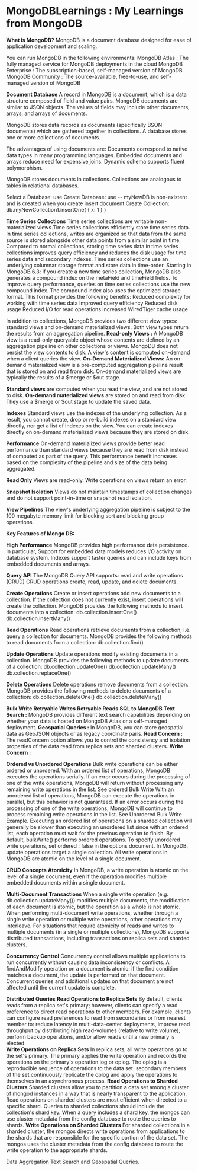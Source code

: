 # MongoDBLearnings : My Learnings from MongoDB

**What is MongoDB?**
MongoDB is a document database designed for ease of application development and scaling.

You can run MongoDB in the following environments:
MongoDB Atlas  : The fully managed service for MongoDB deployments in the cloud
MongoDB Enterprise  : The subscription-based, self-managed version of MongoDB
MongoDB Community  : The source-available, free-to-use, and self-managed version of MongoDB

**Document Database**
A record in MongoDB is a document, which is a data structure composed of field and value pairs. MongoDB documents are similar to JSON objects. The values of fields may include other documents, arrays, and arrays of documents.

MongoDB stores data records as documents (specifically BSON documents) which are gathered together in collections. A database stores one or more collections of documents.

The advantages of using documents are:
  Documents correspond to native data types in many programming languages.
  Embedded documents and arrays reduce need for expensive joins.
  Dynamic schema supports fluent polymorphism.

MongoDB stores documents in collections. Collections are analogous to tables in relational databases.

Select a Database: 
    use <myDB>
Create Database:
    use <myNewDB>    -- myNewDB is non-existent and is created when you create insert document
Create Collection:
    db.myNewCollection1.insertOne( { x: 1 } )



**Time Series Collections**
  Time series collections are writable non-materialized views.Time series collections efficiently store time series data. 
  In time series collections, writes are organized so that data from the same source is stored alongside other data points from a similar point in time.
  Compared to normal collections, storing time series data in time series collections improves query efficiency and reduces the disk usage for time series data and secondary indexes.
  Time series collections use an underlying columnar storage format and store data in time-order. 
  Starting in MongoDB 6.3: if you create a new time series collection, MongoDB also generates a compound index on the metaField and timeField fields. To improve query performance, queries on time series collections use the new compound index. 
  The compound index also uses the optimized storage format.
  This format provides the following benefits:
    Reduced complexity for working with time series data
    Improved query efficiency
    Reduced disk usage
    Reduced I/O for read operations
    Increased WiredTiger cache usage

In addition to collections, MongoDB provides two different view types: standard views and on-demand materialized views. Both view types return the results from an aggregation pipeline.
**Read-only Views :**
  A MongoDB view is a read-only queryable object whose contents are defined by an aggregation pipeline on other collections or views.
  MongoDB does not persist the view contents to disk. A view's content is computed on-demand when a client queries the view.
**On-Demand Materialized Views:**
  An on-demand materialized view is a pre-computed aggregation pipeline result that is stored on and read from disk. On-demand materialized views are typically the results of a $merge or $out stage.

**Standard views** are computed when you read the view, and are not stored to disk.
**On-demand materialized views** are stored on and read from disk. They use a $merge or $out stage to update the saved data.

  **Indexes**
  Standard views use the indexes of the underlying collection. As a result, you cannot create, drop or re-build indexes on a standard view directly, nor get a list of indexes on the view.
  You can create indexes directly on on-demand materialized views because they are stored on disk.

  **Performance**
  On-demand materialized views provide better read performance than standard views because they are read from disk instead of computed as part of the query. This performance benefit increases based on the complexity of the pipeline and size of the data being aggregated.

  **Read Only**
  Views are read-only. Write operations on views return an error.

  **Snapshot Isolation**
  Views do not maintain timestamps of collection changes and do not support point-in-time or snapshot read isolation.

  **View Pipelines**
  The view's underlying aggregation pipeline is subject to the 100 megabyte memory limit for blocking sort and blocking group operations.


**Key Features of Mongo DB:**

**High Performance**
  MongoDB provides high performance data persistence. In particular,
  Support for embedded data models reduces I/O activity on database system.
  Indexes support faster queries and can include keys from embedded documents and arrays.


**Query API**
  The MongoDB Query API supports:
    read and write operations (CRUD)
      CRUD operations create, read, update, and delete documents.

  **Create Operations**
    Create or insert operations add new documents to a collection. 
    If the collection does not currently exist, insert operations will create the collection.
    MongoDB provides the following methods to insert documents into a collection:
      db.collection.insertOne()
      db.collection.insertMany()

  **Read Operations**
    Read operations retrieve documents from a collection; i.e. query a collection for documents. MongoDB provides the following methods to read documents from a collection:
      db.collection.find()

  **Update Operations**
    Update operations modify existing documents in a collection. MongoDB provides the following methods to update documents of a collection:
      db.collection.updateOne()
      db.collection.updateMany()
      db.collection.replaceOne()

  **Delete Operations**
    Delete operations remove documents from a collection. MongoDB provides the following methods to delete documents of a collection:
      db.collection.deleteOne()
      db.collection.deleteMany()

  **Bulk Write**
  **Retryable Writes**
  **Retryable Reads**
  **SQL to MongoDB**
  **Text Search :**  MongoDB provides different text search capabilities depending on whether your data is hosted on MongoDB Atlas or a self-managed deployment.
  **Geospatial Queries :** In MongoDB, you can store geospatial data as GeoJSON objects or as legacy coordinate pairs.
  **Read Concern :** The readConcern option allows you to control the consistency and isolation properties of the data read from replica sets and sharded clusters.
  **Write Concern :** 

 **Ordered vs Unordered Operations**
  Bulk write operations can be either ordered or unordered.
    With an ordered list of operations, MongoDB executes the operations serially. If an error occurs during the processing of one of the write operations, MongoDB will return without processing any remaining write operations in the list. See ordered Bulk Write
    With an unordered list of operations, MongoDB can execute the operations in parallel, but this behavior is not guaranteed. If an error occurs during the processing of one of the write operations, MongoDB will continue to process remaining write operations in the list. See Unordered Bulk Write Example.
    Executing an ordered list of operations on a sharded collection will generally be slower than executing an unordered list since with an ordered list, each operation must wait for the previous operation to finish.
    By default, bulkWrite() performs ordered operations. To specify unordered write operations, set ordered : false in the options document.
    In MongoDB, update operations target a single collection. All write operations in MongoDB are atomic on the level of a single document.

**CRUD Concepts**
  **Atomicity**
    In MongoDB, a write operation is atomic on the level of a single document, even if the operation modifies multiple embedded documents within a single document.

  **Multi-Document Transactions**
    When a single write operation (e.g. db.collection.updateMany()) modifies multiple documents, the modification of each document is atomic, but the operation as a whole is not atomic.
    When performing multi-document write operations, whether through a single write operation or multiple write operations, other operations may interleave.
    For situations that require atomicity of reads and writes to multiple documents (in a single or multiple collections), MongoDB supports distributed transactions, including transactions on replica sets and sharded clusters.

  **Concurrency Control**
    Concurrency control allows multiple applications to run concurrently without causing data inconsistency or conflicts.
    A findAndModify operation on a document is atomic: if the find condition matches a document, the update is performed on that document. Concurrent queries and additional updates on that document are not affected until the current update is complete.

  **Distributed Queries**
    **Read Operations to Replica Sets**
      By default, clients reads from a replica set's primary; however, clients can specify a read preference to direct read operations to other members. For example, clients can configure read preferences to read from secondaries or from nearest member to:
      reduce latency in multi-data-center deployments, 
      improve read throughput by distributing high read-volumes (relative to write volume), 
      perform backup operations, 
      and/or allow reads until a new primary is elected.     
  **Write Operations on Replica Sets**
      In replica sets, all write operations go to the set's primary. The primary applies the write operation and records the operations on the primary's operation log or oplog. The oplog is a reproducible sequence of operations to the data set. secondary members of the set continuously replicate the oplog and apply the operations to themselves in an asynchronous process.
  **Read Operations to Sharded Clusters**
    Sharded clusters allow you to partition a data set among a cluster of mongod instances in a way that is nearly transparent to the application.
    Read operations on sharded clusters are most efficient when directed to a specific shard. Queries to sharded collections should include the collection's shard key. When a query includes a shard key, the mongos can use cluster metadata from the config database to route the queries to shards.
  **Write Operations on Sharded Clusters**
    For sharded collections in a sharded cluster, the mongos directs write operations from applications to the shards that are responsible for the specific portion of the data set. The mongos uses the cluster metadata from the config database to route the write operation to the appropriate shards.
    



Data Aggregation
Text Search and Geospatial Queries.
